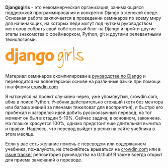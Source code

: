 <!--
.. title: Перевод руководства Djangogirls
.. slug: djangogirls-ru
.. date: 2015-04-21 00:00:00 UTC+03:00
.. tags: 
.. category: 
.. link: 
.. description: 
.. type: text
-->

**Djangogirls** - это некоммерческая организация, занимающаяся поддержкой программирования и конкретно Django в женской среде. Основная работа заключается в проведении семинаров по всему миру для начинающих, на которых леди могут под чутким руководством менторов собрать свой собственный блог на Django и пройти другие этапы знакомства с фреймворком, Python, git и другими релевантными технологиями.

![center](/images/2015/04/21/djangogirls-ru/djangogirls_logo.png)

Материал семинаров скомпилирован в [руководстве по Django][1] и переводится на волонтерской основе на различные языки при помощи платформы [crowdin.com][2]

Я наткнулся на проект случайно через, уже упомянутый, crowdin.com, вбив в поиск Python. Учебник действительно стоящий (хотя без ментора или багажа знаний за плечами тяжеловат для восприятия), я быстро его пробежал и загорелся идей добить русскоязычный перевод, на тот момент он был в стадии 5-10%. Сейчас задача, в основном, закончена. На плашке красуется 100%, однако предстоит еще длительная вычитка и правки. Надеюсь, что перевод выйдет в релиз на сайте учебника в этом месяце.

Если у вас есть желание помочь с переводом или содержанием учебника, пожалуйста, не стесняйтесь врываться на [crowdin.com][2] или в [issue tracker][3] репозитория руководства на Github! Я также всегда открыт для приема замечаний о переводе.

  [1]: http://tutorial.djangogirls.org/en/index.html
  [2]: https://crowdin.com/project/django-girls-tutorial
  [3]: https://github.com/DjangoGirls/tutorial/issues/new
